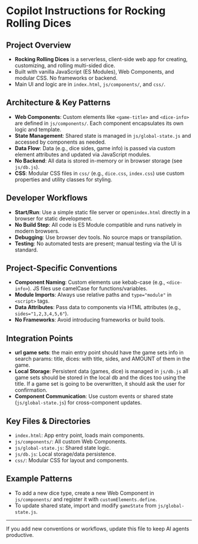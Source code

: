 # Copilot Instructions for Rocking Rolling Dices

## Project Overview
- **Rocking Rolling Dices** is a serverless, client-side web app for creating, customizing, and rolling multi-sided dice.
- Built with vanilla JavaScript (ES Modules), Web Components, and modular CSS. No frameworks or backend.
- Main UI and logic are in `index.html`, `js/components/`, and `css/`.

## Architecture & Key Patterns
- **Web Components**: Custom elements like `<game-title>` and `<dice-info>` are defined in `js/components/`. Each component encapsulates its own logic and template.
- **State Management**: Shared state is managed in `js/global-state.js` and accessed by components as needed.
- **Data Flow**: Data (e.g., dice sides, game info) is passed via custom element attributes and updated via JavaScript modules.
- **No Backend**: All data is stored in-memory or in browser storage (see `js/db.js`).
- **CSS**: Modular CSS files in `css/` (e.g., `dice.css`, `index.css`) use custom properties and utility classes for styling.

## Developer Workflows
- **Start/Run**: Use a simple static file server or open`index.html` directly in a browser for static development.
- **No Build Step**: All code is ES Module compatible and runs natively in modern browsers.
- **Debugging**: Use browser dev tools. No source maps or transpilation.
- **Testing**: No automated tests are present; manual testing via the UI is standard.

## Project-Specific Conventions
- **Component Naming**: Custom elements use kebab-case (e.g., `<dice-info>`). JS files use camelCase for functions/variables.
- **Module Imports**: Always use relative paths and `type="module"` in `<script>` tags.
- **Data Attributes**: Pass data to components via HTML attributes (e.g., `sides="1,2,3,4,5,6"`).
- **No Frameworks**: Avoid introducing frameworks or build tools.

## Integration Points

- **url game sets**: the main entry point should have the game sets info in search params: title, dices: with title, sides, and AMOUNT of them in the game.
- **Local Storage**: Persistent data (games, dice) is managed in `js/db.js` all game sets should be stored in the local db and the dices too using the title. If a game set is going to be overwritten, it should ask the user for confirmation.
- **Component Communication**: Use custom events or shared state (`js/global-state.js`) for cross-component updates.

## Key Files & Directories
- `index.html`: App entry point, loads main components.
- `js/components/`: All custom Web Components.
- `js/global-state.js`: Shared state logic.
- `js/db.js`: Local storage/data persistence.
- `css/`: Modular CSS for layout and components.

## Example Patterns
- To add a new dice type, create a new Web Component in `js/components/` and register it with `customElements.define`.
- To update shared state, import and modify `gameState` from `js/global-state.js`.

---

If you add new conventions or workflows, update this file to keep AI agents productive.
